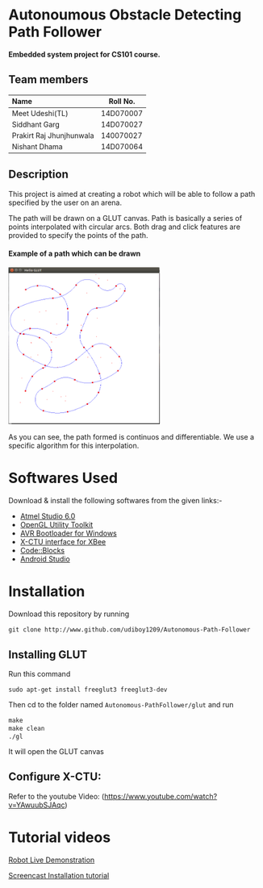 Autonoumous Obstacle Detecting Path Follower
===========================================

**Embedded system project for CS101 course.**

Team members
-----------

|Name | Roll No.|
|:-----|---------|
| Meet Udeshi(TL) | 14D070007 |
| Siddhant Garg | 14D070027 |
| Prakirt Raj Jhunjhunwala | 140070027 |
| Nishant Dhama | 14D070064 |

Description
-----------

This project is aimed at creating a robot
which will be able to follow a path specified
by the user on an arena.

The path will be drawn on a GLUT canvas.
Path is basically a series of points interpolated with circular arcs.
Both drag and click features are provided to specify the points of the path.

#### Example of a path which can be drawn

<img alt="Sample path drawn on GLUT canvas" src="https://raw.githubusercontent.com/udiboy1209/Autonomous-Path-Follower/master/sample_path.png" width="300" height="auto" align="centre"/>

As you can see, the path formed is continuos and differentiable.
We use a specific algorithm for this interpolation.

Softwares Used
==============
Download & install the following softwares from the given links:-
 * [Atmel Studio 6.0](http://www.atmel.com/microsite/atmel_studio6/)
 * [OpenGL Utility Toolkit](https://www.opengl.org/resources/libraries/glut/)
 * [AVR Bootloader for Windows](http://www.nex-robotics.com/resources/avr-bootloader.html)
 * [X-CTU interface  for XBee](http://www.digi.com/support/kbase/kbaseresultdetl?id=2125)
 * [Code::Blocks](http://www.codeblocks.org/)
 * [Android Studio](http://developer.android.com/sdk/index.html)

Installation
================

Download this repository by running

    git clone http://www.github.com/udiboy1209/Autonomous-Path-Follower

Installing GLUT
---------------

Run this command

    sudo apt-get install freeglut3 freeglut3-dev

Then cd to the folder named `Autonomous-PathFollower/glut` and run

    make
    make clean
    ./gl

It will open the GLUT canvas

Configure X-CTU:
-------------------

Refer to the youtube Video: (https://www.youtube.com/watch?v=YAwuubSJAqc)

Tutorial videos
===============

[Robot Live Demonstration](https://www.youtube.com/watch?v=dD4qjS22m34&feature=youtu.be)

[Screencast Installation tutorial](https://www.youtube.com/watch?v=86wnkCGIsLE&feature=youtu.be)




